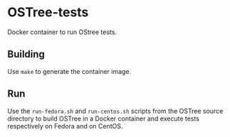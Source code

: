 OSTree-tests
======

Docker container to run OStree tests.

Building
--------
Use ```make``` to generate the container image.

Run
------------------

Use the ```run-fedora.sh``` and ```run-centos.sh``` scripts from the
OSTree source directory to build OSTree in a Docker container and
execute tests respectively on Fedora and on CentOS.
